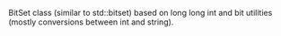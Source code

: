 BitSet class (similar to std::bitset) based on long long int and bit utilities (mostly conversions between int and string).
